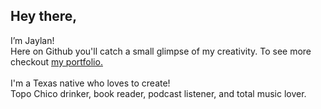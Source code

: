 ## Hey there, 

I’m Jaylan!  
Here on Github you'll catch a small glimpse of my creativity.  To see more checkout [my portfolio.](https://bootstrapphotog.com/)
<br>
<br>
I'm a Texas native who loves to create!  
Topo Chico drinker, book reader, podcast listener, and total music lover. 

<!--
**jaylanw/JaylanW** is a ✨ _special_ ✨ repository because its `README.md` (this file) appears on your GitHub profile.

Here are some ideas to get you started:

- 🔭 I’m currently working on ...
- 🌱 I’m currently learning ...
- 👯 I’m looking to collaborate on ...
- 🤔 I’m looking for help with ...
- 💬 Ask me about ...
- 📫 How to reach me: ...
- 😄 Pronouns: ...
- ⚡ Fun fact: ...
-->
